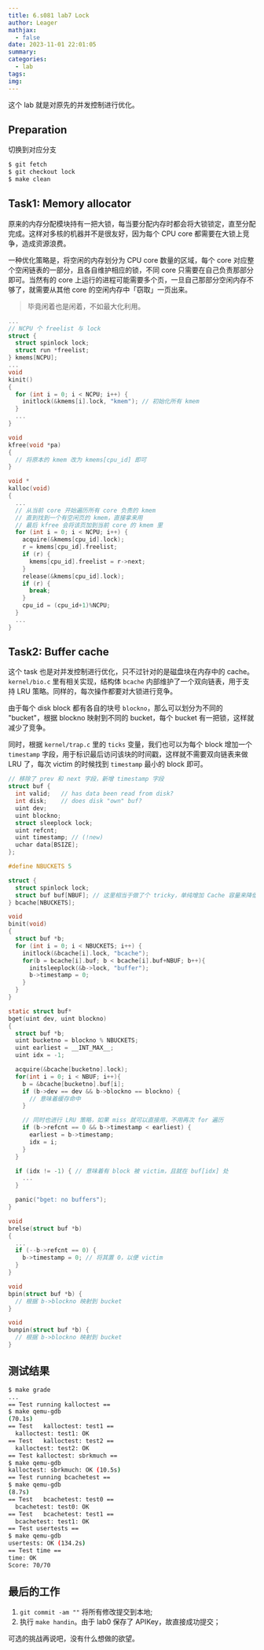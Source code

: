 ```yaml
---
title: 6.s081 lab7 Lock
author: Leager
mathjax:
  - false
date: 2023-11-01 22:01:05
summary:
categories:
  - lab
tags:
img:
---
```


这个 lab 就是对原先的并发控制进行优化。

<!--more-->

## Preparation

切换到对应分支

```bash
$ git fetch
$ git checkout lock
$ make clean
```

## Task1: Memory allocator

原来的内存分配模块持有一把大锁，每当要分配内存时都会将大锁锁定，直至分配完成。这样对多核的机器并不是很友好，因为每个 CPU core 都需要在大锁上竞争，造成资源浪费。

一种优化策略是，将空闲的内存划分为 CPU core 数量的区域，每个 core 对应整个空闲链表的一部分，且各自维护相应的锁，不同 core 只需要在自己负责那部分即可。当然有的 core 上运行的进程可能需要多个页，一旦自己那部分空闲内存不够了，就需要从其他 core 的空闲内存中「窃取」一页出来。

> 毕竟闲着也是闲着，不如最大化利用。

```C kernel/kalloc.c
...
// NCPU 个 freelist 与 lock
struct {
  struct spinlock lock;
  struct run *freelist;
} kmems[NCPU];
...
void
kinit()
{
  for (int i = 0; i < NCPU; i++) {
    initlock(&kmems[i].lock, "kmem"); // 初始化所有 kmem
  }
  ...
}

void
kfree(void *pa)
{
  // 将原本的 kmem 改为 kmems[cpu_id] 即可
}

void *
kalloc(void)
{
  ...
  // 从当前 core 开始遍历所有 core 负责的 kmem
  // 直到找到一个有空闲页的 kmem，直接拿来用
  // 最后 kfree 会将该页加到当前 core 的 kmem 里
  for (int i = 0; i < NCPU; i++) {
    acquire(&kmems[cpu_id].lock);
    r = kmems[cpu_id].freelist;
    if (r) {
      kmems[cpu_id].freelist = r->next;
    }
    release(&kmems[cpu_id].lock);
    if (r) {
      break;
    }
    cpu_id = (cpu_id+1)%NCPU;
  }
  ...
}
```

## Task2: Buffer cache

这个 task 也是对并发控制进行优化，只不过针对的是磁盘块在内存中的 cache。`kernel/bio.c` 里有相关实现，结构体 `bcache` 内部维护了一个双向链表，用于支持 LRU 策略。同样的，每次操作都要对大锁进行竞争。

由于每个 disk block 都有各自的块号 `blockno`，那么可以划分为不同的 "bucket"，根据 blockno 映射到不同的 bucket，每个 bucket 有一把锁，这样就减少了竞争。

同时，根据 `kernel/trap.c` 里的 `ticks` 变量，我们也可以为每个 block 增加一个 `timestamp` 字段，用于标识最后访问该块的时间戳，这样就不需要双向链表来做 LRU 了，每次 victim 的时候找到 `timestamp` 最小的 block 即可。

```C kernel/buf.h
// 移除了 prev 和 next 字段，新增 timestamp 字段
struct buf {
  int valid;   // has data been read from disk?
  int disk;    // does disk "own" buf?
  uint dev;
  uint blockno;
  struct sleeplock lock;
  uint refcnt;
  uint timestamp; // (!new)
  uchar data[BSIZE];
};
```

```C kernel/bio.c
#define NBUCKETS 5

struct {
  struct spinlock lock;
  struct buf buf[NBUF]; // 这里相当于做了个 tricky，单纯增加 Cache 容量来降低 miss 概率
} bcache[NBUCKETS];

void
binit(void)
{
  struct buf *b;
  for (int i = 0; i < NBUCKETS; i++) {
    initlock(&bcache[i].lock, "bcache");
    for(b = bcache[i].buf; b < bcache[i].buf+NBUF; b++){
      initsleeplock(&b->lock, "buffer");
      b->timestamp = 0;
    }
  }
}

static struct buf*
bget(uint dev, uint blockno)
{
  struct buf *b;
  uint bucketno = blockno % NBUCKETS;
  uint earliest = __INT_MAX__;
  uint idx = -1;

  acquire(&bcache[bucketno].lock);
  for(int i = 0; i < NBUF; i++){
    b = &bcache[bucketno].buf[i];
    if (b->dev == dev && b->blockno == blockno) {
      // 意味着缓存命中
    }

    // 同时也进行 LRU 策略，如果 miss 就可以直接用，不用再次 for 遍历
    if (b->refcnt == 0 && b->timestamp < earliest) {
      earliest = b->timestamp;
      idx = i;
    }
  }

  if (idx != -1) { // 意味着有 block 被 victim，且就在 buf[idx] 处
    ...
  }

  panic("bget: no buffers");
}

void
brelse(struct buf *b)
{
  ...
  if (--b->refcnt == 0) {
    b->timestamp = 0; // 将其置 0，以便 victim
  }
}

void
bpin(struct buf *b) {
  // 根据 b->blockno 映射到 bucket
}

void
bunpin(struct buf *b) {
  // 根据 b->blockno 映射到 bucket
}
```

## 测试结果

```bash
$ make grade
...
== Test running kalloctest ==
$ make qemu-gdb
(70.1s)
== Test   kalloctest: test1 ==
  kalloctest: test1: OK
== Test   kalloctest: test2 ==
  kalloctest: test2: OK
== Test kalloctest: sbrkmuch ==
$ make qemu-gdb
kalloctest: sbrkmuch: OK (10.5s)
== Test running bcachetest ==
$ make qemu-gdb
(8.7s)
== Test   bcachetest: test0 ==
  bcachetest: test0: OK
== Test   bcachetest: test1 ==
  bcachetest: test1: OK
== Test usertests ==
$ make qemu-gdb
usertests: OK (134.2s)
== Test time ==
time: OK
Score: 70/70
```

## 最后的工作

1. `git commit -am ""` 将所有修改提交到本地;
2. 执行 `make handin`。由于 lab0 保存了 APIKey，故直接成功提交；

可选的挑战再说吧，没有什么想做的欲望。